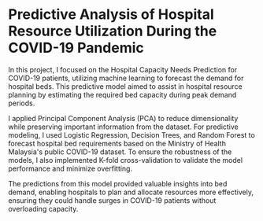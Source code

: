 # Predictive Analysis of Hospital Resource Utilization During the COVID-19 Pandemic

In this project, I focused on the Hospital Capacity Needs Prediction for COVID-19 patients, utilizing machine learning to forecast the demand for hospital beds. This predictive model aimed to assist in hospital resource planning by estimating the required bed capacity during peak demand periods.

I applied Principal Component Analysis (PCA) to reduce dimensionality while preserving important information from the dataset. For predictive modeling, I used Logistic Regression, Decision Trees, and Random Forest to forecast hospital bed requirements based on the Ministry of Health Malaysia's public COVID-19 dataset. To ensure the robustness of the models, I also implemented K-fold cross-validation to validate the model performance and minimize overfitting.

The predictions from this model provided valuable insights into bed demand, enabling hospitals to plan and allocate resources more effectively, ensuring they could handle surges in COVID-19 patients without overloading capacity.
